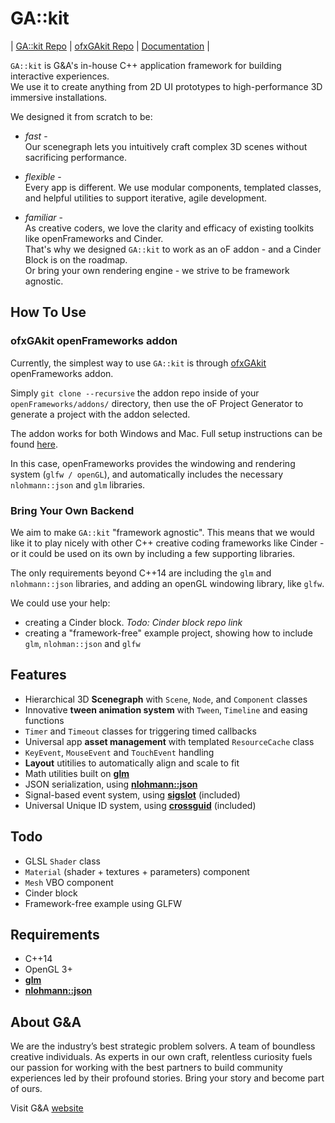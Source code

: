 # GA::kit
  
| [GA::kit Repo](https://github.com/gallagher-tech/GAkit/) | [ofxGAkit Repo](https://github.com/gallagher-tech/ofxGAkit) | [Documentation](https://gallagher-tech.github.io/GAkit-doc/) |
  
`GA::kit` is G&A's in-house C++ application framework for building interactive experiences.  
We use it to create anything from 2D UI prototypes to high-performance 3D immersive installations.

We designed it from scratch to be:

- _fast_ -  
  Our scenegraph lets you intuitively craft complex 3D scenes without sacrificing performance.

- _flexible_ -  
  Every app is different. We use modular components, templated classes, and helpful utilities to support iterative, agile development.

- _familiar_ -  
  As creative coders, we love the clarity and efficacy of existing toolkits like openFrameworks and Cinder.  
  That's why we designed `GA::kit` to work as an oF addon - and a Cinder Block is on the roadmap.  
  Or bring your own rendering engine - we strive to be framework agnostic.

## How To Use

### ofxGAkit openFrameworks addon

Currently, the simplest way to use `GA::kit` is through [ofxGAkit](https://github.com/gallagher-tech/ofxGAkit) openFrameworks addon.  

Simply `git clone --recursive` the addon repo inside of your `openFrameworks/addons/` directory, then use the oF Project Generator to generate a project with the addon selected.

The addon works for both Windows and Mac. Full setup instructions can be found [here](https://github.com/gallagher-tech/ofxGAkit).

In this case, openFrameworks provides the windowing and rendering system (`glfw / openGL`), and automatically includes the necessary `nlohmann::json` and `glm` libraries.

### Bring Your Own Backend

We aim to make `GA::kit` "framework agnostic". This means that we would like it to play nicely with other C++ creative coding frameworks like Cinder - or it could be used on its own by including a few supporting libraries.

The only requirements beyond C++14 are including the `glm` and `nlohmann::json` libraries, and adding an openGL windowing library, like `glfw`.

We could use your help:

- creating a Cinder block. _Todo: Cinder block repo link_
- creating a "framework-free" example project, showing how to include `glm`, `nlohman::json` and `glfw`

## Features

- Hierarchical 3D **Scenegraph** with `Scene`, `Node`, and `Component` classes
- Innovative **tween animation system** with `Tween`, `Timeline` and easing functions
- `Timer` and `Timeout` classes for triggering timed callbacks
- Universal app **asset management** with templated `ResourceCache` class
- `KeyEvent`, `MouseEvent` and `TouchEvent` handling
- **Layout** utitilies to automatically align and scale to fit
- Math utilities built on [**glm**](https://github.com/g-truc/glm)
- JSON serialization, using [**nlohmann::json**](https://github.com/nlohmann/json)
- Signal-based event system, using [**sigslot**](https://github.com/palacaze/sigslot) (included)
- Universal Unique ID system, using [**crossguid**](https://github.com/graeme-hill/crossguid) (included)

## Todo

- GLSL `Shader` class
- `Material` (shader + textures + parameters) component
- `Mesh` VBO component
- Cinder block
- Framework-free example using GLFW

## Requirements  

- C++14
- OpenGL 3+
- [**glm**](https://github.com/g-truc/glm)
- [**nlohmann::json**](https://github.com/nlohmann/json)

## About G&A  
We are the industry’s best strategic problem solvers. A team of boundless creative individuals. As experts in our own craft, relentless curiosity fuels our passion for working with the best partners to build community experiences led by their profound stories. Bring your story and become part of ours.  

Visit G&A [website](https://gallagherdesign.com/)  
